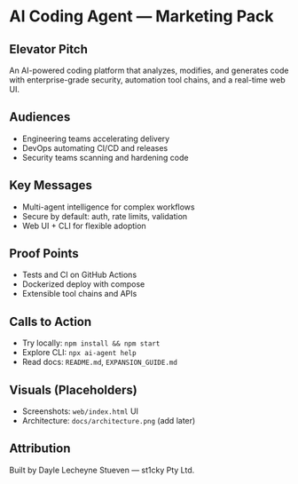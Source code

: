 # AI Coding Agent — Marketing Pack

## Elevator Pitch
An AI-powered coding platform that analyzes, modifies, and generates code with enterprise-grade security, automation tool chains, and a real-time web UI.

## Audiences
- Engineering teams accelerating delivery
- DevOps automating CI/CD and releases
- Security teams scanning and hardening code

## Key Messages
- Multi-agent intelligence for complex workflows
- Secure by default: auth, rate limits, validation
- Web UI + CLI for flexible adoption

## Proof Points
- Tests and CI on GitHub Actions
- Dockerized deploy with compose
- Extensible tool chains and APIs

## Calls to Action
- Try locally: `npm install && npm start`
- Explore CLI: `npx ai-agent help`
- Read docs: `README.md`, `EXPANSION_GUIDE.md`

## Visuals (Placeholders)
- Screenshots: `web/index.html` UI
- Architecture: `docs/architecture.png` (add later)

## Attribution
Built by Dayle Lecheyne Stueven — st1cky Pty Ltd.

